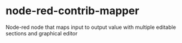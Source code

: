 # node-red-contrib-mapper
Node-red node that maps input to output value with multiple editable sections and graphical editor
